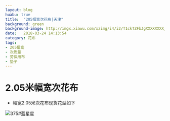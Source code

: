 ```yaml
---
layout: blog
huabu: true
title:  "205幅宽次花布|天津"
background: green
background-image: http://imgx.xiawu.com/xzimg/i4/i2/T1ckTZFbJgXXXXXXXX_!!0-item_pic.jpg
date:   2018-03-24 14:13:54
category: 花布
tags:
- 205幅宽
- 次质量
- 劳保用布
- 垫子
---
```


# 2.05米幅宽次花布
- 幅宽2.05米次花布现货花型如下

 <!--[1]: http://m.qpic.cn/psb?/V13br9ql2iH1K7/bDVge5fIKZSmibgBDJ8YaiJr.CvupKkwoTGc1cfQUJk!/b/dEMBAAAAAAAA&bo=4wT2AeME9gERCT4!&rf=viewer_4
![357#蓝格苹果][1]-->


  [2]: http://m.qpic.cn/psb?/V13br9ql2iH1K7/ZUnf.uiLQtPSLyGcCJnrHS0WAs8P2OsGk8onURZX8WI!/b/dAgBAAAAAAAA&bo=gAfsAYAH7AERCT4!&rf=viewer_4
 ![375#蓝星星][2]


